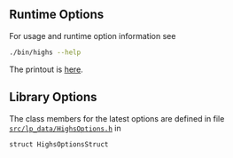 ## Runtime Options

For usage and runtime option information see 

``` bash
./bin/highs --help
```

The printout is [here](https://ergo-code.github.io/HiGHS/cpp/get-started.html#Command-line-options).
## Library Options

The class members for the latest options are defined in file [`src/lp_data/HighsOptions.h`](https://github.com/ERGO-Code/HiGHS/blob/master/src/lp_data/HighsOptions.h) in 
```
struct HighsOptionsStruct
```